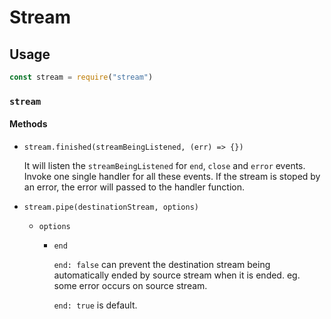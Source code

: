 # Stream

## Usage

```javascript
const stream = require("stream")
```

### `stream`

#### Methods

- `stream.finished(streamBeingListened, (err) => {})`

  It will listen the `streamBeingListened` for `end`, `close` and `error` events. Invoke one single handler for all these events. If the stream is stoped by an error, the error will passed to the handler function.

- `stream.pipe(destinationStream, options)`

  - `options`

    - `end`

      `end: false` can prevent the destination stream being automatically ended by source stream when it is ended. eg. some error occurs on source stream.

      `end: true` is default.